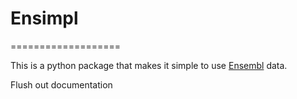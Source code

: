 # Ensimpl
===================

This is a python package that makes it simple to use
[Ensembl](http://www.ensembl.org/) data.

Flush out documentation
